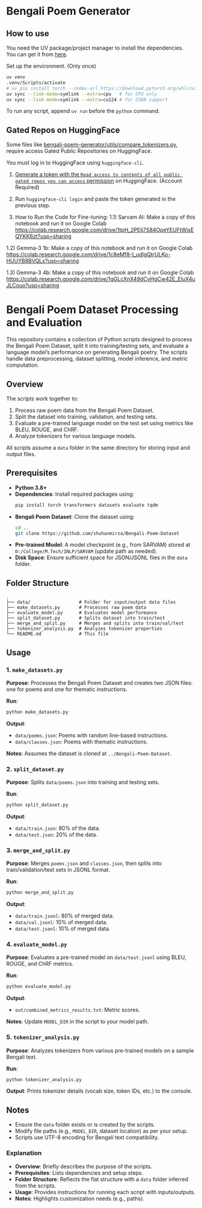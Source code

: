 # Bengali Poem Generator

## How to use

You need the UV package/project manager to install the dependencies.  
You can get it from [here](https://docs.astral.sh/uv/getting-started/installation/).

Set up the environment. (Only once)

```bash
uv venv
.venv/Scripts/activate
# uv pip install torch --index-url https://download.pytorch.org/whl/cu118 --link-mode=symlink
uv sync --link-mode=symlink --extra=cpu   # for CPU only
uv sync --link-mode=symlink --extra=cu124 # for CUDA support
```

To run any script, append `uv run` before the `python` command.

## Gated Repos on HuggingFace

Some files like [bengali-poem-generator/utils/compare_tokenizers.py](./bengali-poem-generator/utils/compare_tokenizers.py),
require access Gated Public Repositories on HuggingFace.

You must log in to HuggingFace using `huggingface-cli`.

1. [Generate a token with the `Read access to contents of all public gated repos you can access` permission](https://huggingface.co/settings/tokens/new?tokenType=fineGrained) on HuggingFace. (Account Required)
2. Run `huggingface-cli login` and paste the token generated in the previous step.


1. How to Run the Code for Fine-tuning:
1.1) Sarvam AI:
Make a copy of this notebook and run it on Google Colab
https://colab.research.google.com/drive/1tpH_2PEIj7S84OpeYEUFtWisEQYKK6zt?usp=sharing

1.2) Gemma-3 1b:
Make a copy of this notebook and run it on Google Colab
https://colab.research.google.com/drive/1c8eMf8-I_udIgQtrULKo-HUUYB8BVQLx?usp=sharing

1.3) Gemma-3 4b:
Make a copy of this notebook and run it on Google Colab
https://colab.research.google.com/drive/1gGLcXnX49dCvHgCw42E_EluX4uJLCouo?usp=sharing


# Bengali Poem Dataset Processing and Evaluation

This repository contains a collection of Python scripts designed to process the Bengali Poem Dataset, split it into training/testing sets, and evaluate a language model’s performance on generating Bengali poetry. The scripts handle data preprocessing, dataset splitting, model inference, and metric computation.

## Overview

The scripts work together to:
1. Process raw poem data from the Bengali Poem Dataset.
2. Split the dataset into training, validation, and testing sets.
3. Evaluate a pre-trained language model on the test set using metrics like BLEU, ROUGE, and ChRF.
4. Analyze tokenizers for various language models.

All scripts assume a `data` folder in the same directory for storing input and output files.

## Prerequisites

- **Python 3.8+**
- **Dependencies**: Install required packages using:
  ```bash
  pip install torch transformers datasets evaluate tqdm
  ```
- **Bengali Poem Dataset**: Clone the dataset using:
  ```bash
  cd ..
  git clone https://github.com/shuhanmirza/Bengali-Poem-Dataset
  ```
- **Pre-trained Model**: A model checkpoint (e.g., from SARVAM) stored at `D:/College/M.Tech/INLP/SARVAM` (update path as needed).
- **Disk Space**: Ensure sufficient space for JSON/JSONL files in the `data` folder.

## Folder Structure

```
.
├── data/                  # Folder for input/output data files
├── make_datasets.py       # Processes raw poem data
├── evaluate_model.py      # Evaluates model performance
├── split_dataset.py       # Splits dataset into train/test
├── merge_and_split.py     # Merges and splits into train/val/test
├── tokenizer_analysis.py  # Analyzes tokenizer properties
└── README.md              # This file
```

## Usage

### 1. `make_datasets.py`
**Purpose**: Processes the Bengali Poem Dataset and creates two JSON files: one for poems and one for thematic instructions.

**Run**:
```bash
python make_datasets.py
```

**Output**:
- `data/poems.json`: Poems with random line-based instructions.
- `data/classes.json`: Poems with thematic instructions.

**Notes**: Assumes the dataset is cloned at `../Bengali-Poem-Dataset`.

### 2. `split_dataset.py`
**Purpose**: Splits `data/poems.json` into training and testing sets.

**Run**:
```bash
python split_dataset.py
```

**Output**:
- `data/train.json`: 80% of the data.
- `data/test.json`: 20% of the data.

### 3. `merge_and_split.py`
**Purpose**: Merges `poems.json` and `classes.json`, then splits into train/validation/test sets in JSONL format.

**Run**:
```bash
python merge_and_split.py
```

**Output**:
- `data/train.jsonl`: 80% of merged data.
- `data/val.jsonl`: 10% of merged data.
- `data/test.jsonl`: 10% of merged data.

### 4. `evaluate_model.py`
**Purpose**: Evaluates a pre-trained model on `data/test.jsonl` using BLEU, ROUGE, and ChRF metrics.

**Run**:
```bash
python evaluate_model.py
```

**Output**:
- `out/combined_metrics_results.txt`: Metric scores.

**Notes**: Update `MODEL_DIR` in the script to your model path.

### 5. `tokenizer_analysis.py`
**Purpose**: Analyzes tokenizers from various pre-trained models on a sample Bengali text.

**Run**:
```bash
python tokenizer_analysis.py
```

**Output**: Prints tokenizer details (vocab size, token IDs, etc.) to the console.

## Notes
- Ensure the `data` folder exists or is created by the scripts.
- Modify file paths (e.g., `MODEL_DIR`, dataset location) as per your setup.
- Scripts use UTF-8 encoding for Bengali text compatibility.

### Explanation
- **Overview**: Briefly describes the purpose of the scripts.
- **Prerequisites**: Lists dependencies and setup steps.
- **Folder Structure**: Reflects the flat structure with a `data` folder inferred from the scripts.
- **Usage**: Provides instructions for running each script with inputs/outputs.
- **Notes**: Highlights customization needs (e.g., paths).

